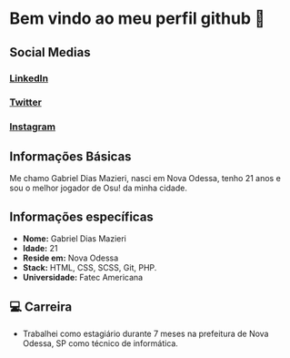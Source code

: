 # Bem vindo ao meu perfil github 🥰 
## Social Medias
### **[LinkedIn](https://www.linkedin.com/in/gabriel-mazieri-471664171/)**

### **[Twitter](https://twitter.com/GrandeDev)**
### **[Instagram](https://www.instagram.com/grande.gm/?hl=pt-br)**
 

## Informações Básicas

Me chamo Gabriel Dias Mazieri, nasci em Nova Odessa, tenho 21 anos e sou o melhor jogador de Osu! da minha cidade.

## Informações específicas

* **Nome:** Gabriel Dias Mazieri 
* **Idade:** 21
* **Reside em:** Nova Odessa
* **Stack:** HTML, CSS, SCSS, Git, PHP.
* **Universidade:** Fatec Americana

## 💻 Carreira
* Trabalhei como estagiário durante 7 meses na prefeitura de Nova Odessa, SP como técnico de informática.
